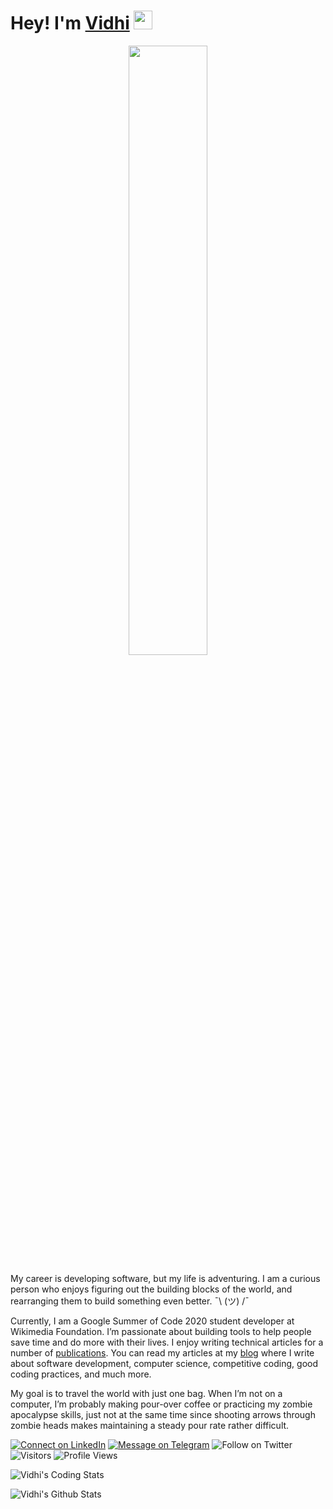 # Hey! I'm [Vidhi](https://vidhi-mody.netlify.app/) <img src="https://github.com/vidhi-mody/vidhi-mody/blob/master/gifs/smiley.gif" width= 30px>

<p align="center">
<img src="https://github.com/vidhi-mody/vidhi-mody/blob/master/gifs/hi.gif" class="center" width= 50%>
</p>

My career is developing software, but my life is adventuring. I am a curious person who enjoys figuring out the building blocks of the world, and rearranging them to build something even better. ¯\ (ツ) /¯

Currently, I am a Google Summer of Code 2020 student developer at Wikimedia Foundation. I’m passionate about building tools to help people save time and do more with their lives. I enjoy writing technical articles for a number of [publications](https://scholar.google.com/citations?user=IbedRsUAAAAJ&hl=en). You can read my articles at my [blog](https://vidhi-mody.netlify.app/hi/) where I write about software development, computer science, competitive coding, good coding practices, and much more.

My goal is to travel the world with just one bag. When I’m not on a computer, I’m probably making pour-over coffee or practicing my zombie apocalypse skills, just not at the same time since shooting arrows through zombie heads makes maintaining a steady pour rate rather difficult.

[![Connect on LinkedIn](https://img.shields.io/badge/--linkedin?label=LinkedIn&logo=LinkedIn&style=social)](https://www.linkedin.com/in/vidhi-m)
[![Message on Telegram](https://img.shields.io/badge/--telegram?label=Telegram&logo=Telegram&style=social)](https://t.me/the_girl_on_fire) 
![Follow on Twitter](https://img.shields.io/twitter/follow/vidhi_mody?label=Follow&style=social)
![Visitors](https://visitor-badge.laobi.icu/badge?page_id=vidhi-mody&color=blue)
![Profile Views](https://komarev.com/ghpvc/?username=vidhi-mody)

![Vidhi's Coding Stats](https://github-readme-stats.vercel.app/api/top-langs/?username=vidhi-mody&layout=compact)

![Vidhi's Github Stats](https://github-readme-stats.vercel.app/api?username=vidhi-mody&show_icons=true)



